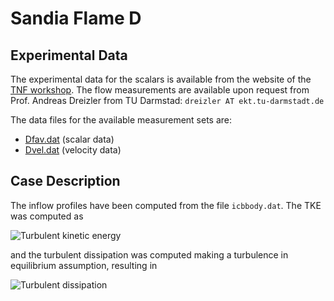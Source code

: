 # Sandia Flame D

## Experimental Data
The experimental data for the scalars is available from the website of the
[TNF workshop](http://www.sandia.gov/TNF/DataArch/FlameD.html).
The flow measurements are available upon request from Prof. Andreas Dreizler
from TU Darmstad: `dreizler AT ekt.tu-darmstadt.de`

The data files for the available measurement sets are:

- [Dfav.dat](expdata/Dfav.dat) (scalar data)
- [Dvel.dat](expdata/Dvel.dat) (velocity data)

## Case Description
The inflow profiles have been computed from the file `icbbody.dat`. The TKE
was computed as

![Turbulent kinetic energy](https://latex.codecogs.com/svg.latex?k=\frac{3}{2}{u'}^2)

and the turbulent dissipation was computed making a turbulence in equilibrium
assumption, resulting in

![Turbulent dissipation](https://latex.codecogs.com/svg.latex?\varepsilon=\sqrt{C_\mu}k\left\|\frac{\partial\tilde{U}}{\partial&space;x}\right\|\quad.)
